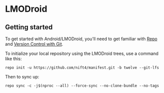 LMODroid
===========

Getting started
---------------

To get started with Android/LMODroid, you'll need to get
familiar with [Repo](https://source.android.com/source/using-repo.html) and [Version Control with Git](https://source.android.com/source/version-control.html).

To initialize your local repository using the LMODroid trees, use a command like this:
```
repo init -u https://github.com/nift4/manifest.git -b twelve --git-lfs
```
Then to sync up:
```
repo sync -c -j$(nproc --all) --force-sync --no-clone-bundle --no-tags
```
